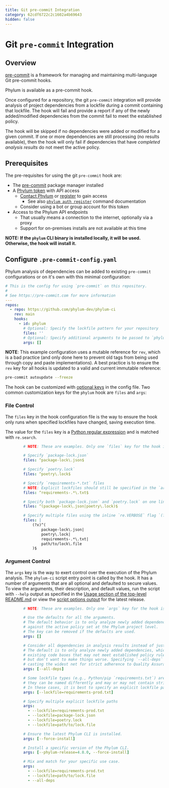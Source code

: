 ```yaml
---
title: Git pre-commit Integration
category: 62cdf6722c2c1602a4b69643
hidden: false
---
```

# Git `pre-commit` Integration

## Overview

[pre-commit] is a framework for managing and maintaining multi-language Git pre-commit hooks.

Phylum is available as a pre-commit hook.

Once configured for a repository, the git `pre-commit` integration will provide analysis of project dependencies
from a lockfile during a commit containing that lockfile. The hook will fail and provide a report if any of the
newly added/modified dependencies from the commit fail to meet the established policy.

The hook will be skipped if no dependencies were added or modified for a given commit.
If one or more dependencies are still processing (no results available), then the hook will only fail if
dependencies that have _completed analysis results_ do not meet the active policy.

[pre-commit]: https://pre-commit.com/

## Prerequisites

The pre-requisites for using the git `pre-commit` hook are:

* The [pre-commit] package manager installed
* A [Phylum token][phylum_tokens] with API access
  * [Contact Phylum][phylum_contact] or [register][app_register] to gain access
    * See also [`phylum auth register`][phylum_register] command documentation
  * Consider using a bot or group account for this token
* Access to the Phylum API endpoints
  * That usually means a connection to the internet, optionally via a proxy
  * Support for on-premises installs are not available at this time

[phylum_tokens]: https://docs.phylum.io/docs/api-keys
[phylum_contact]: https://phylum.io/contact-us/
[app_register]: https://app.phylum.io/register
[phylum_register]: https://docs.phylum.io/docs/phylum_auth_register

**NOTE: If the `phylum` CLI binary is installed locally, it will be used. Otherwise, the hook will install it.**

## Configure `.pre-commit-config.yaml`

Phylum analysis of dependencies can be added to existing `pre-commit` configurations or
on it's own with this minimal configuration:

```yaml
# This is the config for using `pre-commit` on this repository.
#
# See https://pre-commit.com for more information
---
repos:
  - repo: https://github.com/phylum-dev/phylum-ci
    rev: main
    hooks:
      - id: phylum
        # Optional: Specify the lockfile pattern for your repository
        files: ''
        # Optional: Specify additional arguments to be passed to `phylum-ci`
        args: []
```

**NOTE**: This example configuration uses a mutable reference for `rev`, which is a bad practice
(and only done here to prevent old tags from being used through copy and paste implementations).
A best practice is to ensure the `rev` key for all hooks is updated to a valid and current immutable reference:

```sh
pre-commit autoupdate --freeze
```

The hook can be customized with [optional keys][hook_config] in the config file.
Two common customization keys for the `phylum` hook are `files` and `args`:

[hook_config]: https://pre-commit.com/index.html#pre-commit-configyaml---hooks

### File Control

The `files` key in the hook configuration file is the way to ensure the hook only runs when specified
lockfiles have changed, saving execution time.

The value for the `files` key is a [Python regular expression][re] and is matched with `re.search`.

[re]: https://docs.python.org/3/library/re.html#regular-expression-syntax

```yaml
        # NOTE: These are examples. Only one `files` key for the hook is expected

        # Specify `package-lock.json`
        files: ^package-lock\.json$

        # Specify `poetry.lock`
        files: ^poetry\.lock$

        # Specify `requirements-*.txt` files
        # NOTE: Explicit lockfiles should still be specified in the `args` key
        files: ^requirements-.*\.txt$

        # Specify both `package-lock.json` and `poetry.lock` on one line
        files: ^(package-lock\.json|poetry\.lock)$

        # Specify multiple files using the inline `re.VERBOSE` flag `(?x)`
        files: |
            (?x)^(
                package-lock\.json|
                poetry\.lock|
                requirements-.*\.txt|
                path/to/lock\.file
            )$
```

### Argument Control

The `args` key is the way to exert control over the execution of the Phylum analysis.
The `phylum-ci` script entry point is called by the hook. It has a number of arguments that are all optional
and defaulted to secure values. To view the arguments, their description, and default values, run the script
with `--help` output as specified in the [Usage section of the top-level README.md][usage] or view the
[script options output][script_options] for the latest release.

[usage]: https://github.com/phylum-dev/phylum-ci/blob/main/README.md#usage
[script_options]: https://github.com/phylum-dev/phylum-ci/blob/main/docs/script_options.md

```yaml
        # NOTE: These are examples. Only one `args` key for the hook is expected

        # Use the defaults for all the arguments.
        # The default behavior is to only analyze newly added dependencies
        # against the active policy set at the Phylum project level.
        # The key can be removed if the defaults are used.
        args: []

        # Consider all dependencies in analysis results instead of just the newly added ones.
        # The default is to only analyze newly added dependencies, which can be useful for
        # existing code bases that may not meet established policy rules yet,
        # but don't want to make things worse. Specifying `--all-deps` can be useful for
        # casting the widest net for strict adherence to Quality Assurance (QA) standards.
        args: [--all-deps]

        # Some lockfile types (e.g., Python/pip `requirements.txt`) are ambiguous in that
        # they can be named differently and may or may not contain strict dependencies.
        # In these cases, it is best to specify an explicit lockfile path.
        args: [--lockfile=requirements-prod.txt]

        # Specify multiple explicit lockfile paths
        args:
          - --lockfile=requirements-prod.txt
          - --lockfile=package-lock.json
          - --lockfile=poetry.lock
          - --lockfile=path/to/lock.file

        # Ensure the latest Phylum CLI is installed.
        args: [--force-install]

        # Install a specific version of the Phylum CLI.
        args: [--phylum-release=4.8.0, --force-install]

        # Mix and match for your specific use case.
        args:
          - --lockfile=requirements-prod.txt
          - --lockfile=path/to/lock.file
          - --all-deps
```
